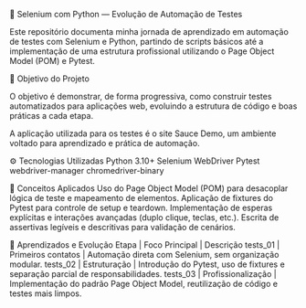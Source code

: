 🧪 Selenium com Python — Evolução de Automação de Testes

Este repositório documenta minha jornada de aprendizado em automação de testes com Selenium e Python, partindo de scripts básicos até a implementação de uma estrutura profissional utilizando o Page Object Model (POM) e Pytest.

🚀 Objetivo do Projeto

O objetivo é demonstrar, de forma progressiva, como construir testes automatizados para aplicações web, evoluindo a estrutura de código e boas práticas a cada etapa.

A aplicação utilizada para os testes é o site Sauce Demo, um ambiente voltado para aprendizado e prática de automação.

⚙️ Tecnologias Utilizadas
Python 3.10+
Selenium WebDriver
Pytest
webdriver-manager
chromedriver-binary

🧱 Conceitos Aplicados
Uso do Page Object Model (POM) para desacoplar lógica de teste e mapeamento de elementos.
Aplicação de fixtures do Pytest para controle de setup e teardown.
Implementação de esperas explícitas e interações avançadas (duplo clique, teclas, etc.).
Escrita de assertivas legíveis e descritivas para validação de cenários.

🧠 Aprendizados e Evolução
Etapa	   | Foco Principal	    | Descrição
tests_01 | Primeiros contatos | Automação direta com Selenium, sem organização modular.
tests_02 | Estruturação       | Introdução do Pytest, uso de fixtures e separação parcial de responsabilidades.
tests_03 | Profissionalização	| Implementação do padrão Page Object Model, reutilização de código e testes mais limpos.
